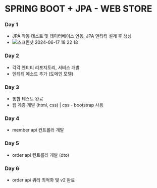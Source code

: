 # SPRING BOOT + JPA - WEB STORE 

### Day 1
- JPA 작동 테스트 및 데이터베이스 연동, JPA 엔티티 설계 후 생성
- ![스크린샷 2024-06-17 18 22 18](https://github.com/esparant/store/assets/116939068/73b66639-354a-4a32-b400-1a39b22a90da)
### Day 2
- 각각 엔티티 리포지토리, 서비스 개발
- 엔티티 메소드 추가 (도메인 모델)
### Day 3
- 통합 테스트 완료
- 웹 계층 개발 (html, css) | css - bootstrap 사용
### Day 4
- member api 컨트롤러 개발
### Day 5
- order api 컨트롤러 개발 (dto)
### Day 6
- order api 쿼리 최적화 및 v2 완료